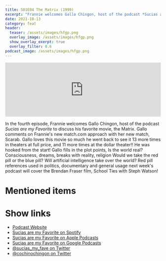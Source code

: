 ```yaml
---
title: S01E04 The Matrix (1999)
excerpt: "Frannie welcomes Gallo Chingon, host of the podcast *Sucias are my Favorite* to discuss his favorite movie, the Matrix."
date: 2021-10-13
category: feat
header:
  teaser: /assets/images/hfgp.png
  overlay_image: /assets/images/hfgp.png
  show_overlay_exerpt: true
  overlay_filter: 0.6
podcast_image: /assets/images/hfgp.png
---
```



<iframe src='https://embed.podcasts.apple.com/us/podcast/season-1-episode-4-the-matrix-1999-keanu-reeves/id1587097072?i=1000538431192&itsct=podcast_box_player&itscg=30200&ls=1&amp;theme=dark' width='100%' height='175' frameborder='0' allowtransparency='true' allow='encrypted-media'></iframe>

In the fourth episode, Frannie welcomes Gallo Chingon, host of the podcast *Sucias are my Favorite* to discuss his favorite movie, the Matrix.  Gallo comments on Frannie's new match.com approach with her new match, Scarab. Gallo loves this movie so much he went back to see it 13 more times in theaters at full price, and 11 more times at the dollar theater!! He was hooked from the start! Gallo fills in the plot points, Is the world real? Consciousness, dreams, breaks with reality, religion Would we take the red pill or the blue pill? Will artificial intelligence take over the world? Red pill references used in politics, documentary and general usage next week's podcast will cover the Brendan Fraser film, School Ties with Steph Watson!

# Mentioned items



# Show links

* <i class=fas fa-link></i> [Podcast Website](https://cochinochingon.com)
* <i class=fab fa-spotify></i> [Sucias are my Favorite on Spotify](https://open.spotify.com/show/3XjoipCU3QzeIaQAAQpBdW)
* <i class=fas fa-podcast></i> [Sucias are my Favorite on Apple Podcasts](https://podcasts.apple.com/us/podcast/sucias-are-my-favorite/id1548173787)
* <i class=fab fa-google-play></i> [Sucias are my Favorite on Google Podcasts](https://podcasts.google.com/feed/aHR0cHM6Ly9hbmNob3IuZm0vcy80MjI0YzYzYy9wb2RjYXN0L3Jzcw==)
* <i class=fab fa-twitter></i> [@sucias_my_fave on Twitter](https://twitter.com/sucias_my_fave)
* <i class=fab fa-twitter></i> [@cochinochingon on Twitter](https://twitter.com/cochinochingon)
